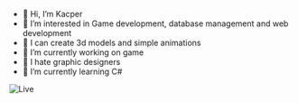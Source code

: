 - 👋 Hi, I’m Kacper
- 👀 I’m interested in Game development, database management and web development
- 🧊 I can create 3d models and simple animations
- 🔭 I’m currently working on game
- 🖕 I hate graphic designers
- 🌱 I’m currently learning C#

![Live](https://cdn.discordapp.com/attachments/718409124391550996/930126836405534750/Bez_nazwy-1.png)
